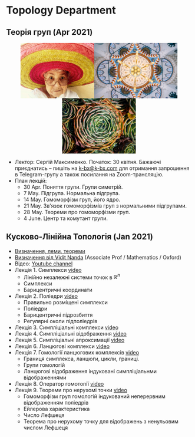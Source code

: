 # Topology Department

## Теорія груп (Apr 2021)

<div style="display:flex;justify-content:center;flex-wrap:wrap;"><img src="./static/gt01.jpeg" alt="gt01" style="height:150px;" /><img src="./static/gt02.jpeg" alt="gt02" style="height:150px;" /><img src="./static/gt03.jpeg" alt="gt03" style="height:150px;" /></div>

- Лектор: Сергій Максименко. Початок: 30 квітня. Бажаючі приєднатись – пишіть на k-bx@k-bx.com для отримання запрошення в Telegram-групу а також посилання на Zoom-трансляцію.
- План лекцій:
  - 30 Apr. Поняття групи. Групи симетрій.
  - 7 May. Підгрупа. Нормальна підгрупа. 
  - 14 May. Гомоморфізм груп, його ядро. 
  - 21 May. Зв'язок гомоморфізмів груп з нормальними підгрупами.
  - 28 May. Теореми про гомоморфізми груп.
  - 4 June. Центр та комутант групи.

## Кусково-Лінійна Топологія (Jan 2021)

- [Визначення, леми, теореми](./courses/pl_topology.html)
- [Визначення від Vidit Nanda](https://twitter.com/viditnanda/status/1370313946545143810) (Associate Prof / Mathematics / Oxford)
- Відео: [Youtube channel](https://www.youtube.com/playlist?list=PLmHyZ3t74Vpx2PlNQnleAqaqVGabXGWfZ)
- Лекція 1. Симплекси [video](https://www.youtube.com/watch?v=hCzaDl4bOkA)
  - Лінійно незалежні системи точок в $\mathbb{R}^n$
  - Симплекси
  - Барицентричні координати
- Лекція 2. Поліедри [video](https://www.youtube.com/watch?v=Plqci0HNgvo)
  - Правильно розміщені симплекси
  - Поліедри
  - Барицентричні підрозбиття
  - Регулярні околи підполіедрів
- Лекція 3. Симпліціальні комплекси [video](https://www.youtube.com/watch?v=jDfSKXvFMUs&list=PLmHyZ3t74Vpx2PlNQnleAqaqVGabXGWfZ&index=4)
- Лекція 4. Симпліціальні відображення [video](https://www.youtube.com/watch?v=k8btvMiktB8)
- Лекція 5. Симпліціальні апроксимації [video](https://www.youtube.com/watch?v=8krrZLCpN4Q)
- Лекція 6. Ланцюгові комплекси [video](https://www.youtube.com/watch?v=ByIWNfjSXtc)
- Лекція 7. Гомології ланцюгових комплексів [video](https://www.youtube.com/watch?v=s4opNQB9h6s)
  - Границя симплекса, ланцюги, цикли, границі.
  - Групи гомологій
  - Ланцюгові відображення індуковані симпліціальнми відображеннями
- Лекція 8. Оператор гомотопії [video](https://youtu.be/UItlSoJODJs)
- Лекція 9. Теореми про нерухомі точки [video](https://youtu.be/kti-uMw-66o)
  - Гомоморфізм груп гомологій індукований неперервним відображенням поліедрів
  - Ейлерова характеристика
  - Число Лефшеця
  - Теорема про нерухому точку для відображень з ненульовим числом Лефшеця
